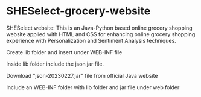 # SHESelect-grocery-website
SHESelect website: This is an Java-Python based online grocery shopping website applied with HTML and CSS for enhancing online grocery shopping experience with Personalization and Sentiment Analysis techniques.


Create lib folder and insert under WEB-INF file 

Inside lib folder include the json jar file. 

Download "json-20230227.jar" file from official Java website

Include an WEB-INF folder with lib folder and jar file under web folder
